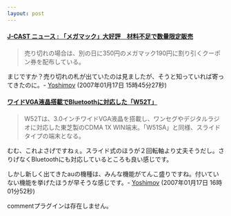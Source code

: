 ```yaml
---
layout: post
---
```

<h4><a href="http://www.j-cast.com/2007/01/17004927.html">J-CAST ニュース : 「メガマック」大好評　材料不足で数量限定販売</a></h4>
<blockquote><p>売り切れの場合は、別の日に350円のメガマック190円に割り引くクーポン券を配布している。</p>
</blockquote>
<p>まじですか？売り切れの札が出ていたのは見ましたが、そうと知っていれば寄ってきたのに。- <a href="/?page=Yoshimov" class="wikipage">Yoshimov</a> (2007年01月17日 15時45分27秒)</p>
<h4><a href="http://k-tai.impress.co.jp/cda/article/news_toppage/32736.html">ワイドVGA液晶搭載でBluetoothに対応した「W52T」</a></h4>
<blockquote><p>W52Tは、3.0インチワイドVGA液晶を搭載し、ワンセグやデジタルラジオに対応した東芝製のCDMA 1X WIN端末。「W51SA」と同様、スライドタイプの端末となる。</p>
</blockquote>
<p>むむ、これよさげですねぇ。スライド式のほうが２回転軸より丈夫そうだし。さりげなくBluetoothにも対応しているところも良い感じです。</p>
<p>しかし新しく出てきたauの機種は、みんな機能がてんこ盛りですね。付いていない機能を挙げたほうが早そうな感じです。- <a href="/?page=Yoshimov" class="wikipage">Yoshimov</a> (2007年01月17日 16時01分52秒)</p>
<p><span class="error">commentプラグインは存在しません。</span> </p>
